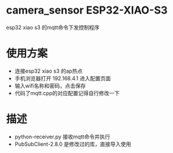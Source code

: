 # camera_sensor ESP32-XIAO-S3
esp32 xiao s3 的mqtt命令下发控制程序
# 使用方案
* 连接esp32 xiao s3 的ap热点
* 手机浏览器打开 192.168.4.1 进入配置页面
* 输入wifi名称和密码，点击保存
* 代码了mqtt.cpp的对应配置记得自行修改一下
# 描述
* python-receiver.py 接收mqtt命令并执行
* PubSubClient-2.8.0 是修改过的库，直接导入使用
